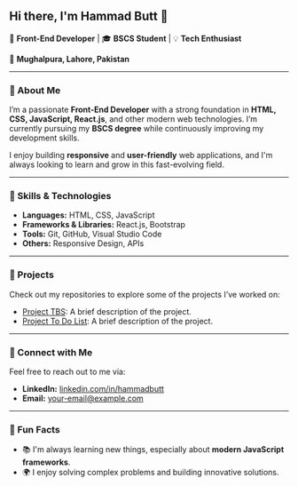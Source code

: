 ## Hi there, I'm Hammad Butt 👋
🚀 **Front-End Developer** | 🎓 **BSCS Student** | 💡 **Tech Enthusiast**

📍 **Mughalpura, Lahore, Pakistan**

---

### 🔹 About Me

I’m a passionate **Front-End Developer** with a strong foundation in **HTML, CSS, JavaScript, React.js**, and other modern web technologies. I’m currently pursuing my **BSCS degree** while continuously improving my development skills.

I enjoy building **responsive** and **user-friendly** web applications, and I'm always looking to learn and grow in this fast-evolving field.

---

### 🔹 Skills & Technologies

- **Languages:** HTML, CSS, JavaScript
- **Frameworks & Libraries:** React.js, Bootstrap
- **Tools:** Git, GitHub, Visual Studio Code
- **Others:** Responsive Design, APIs

---

### 🔹 Projects

Check out my repositories to explore some of the projects I’ve worked on:

- [Project TBS](https://github.com/Hammad-Butt/TBS-Total-Business-Solutions-Portfolio-): A brief description of the project.
- [Project To Do List](https://github.com/Hammad-Butt/To-Do-list-app): A brief description of the project.

---

### 🔹 Connect with Me

Feel free to reach out to me via:

- **LinkedIn:** [linkedin.com/in/hammadbutt](https://linkedin.com/in/hammadbutt)
- **Email:** [your-email@example.com](mailto:hammadbuttyk2@gmail.com)

---

### 🔹 Fun Facts

- 📚 I'm always learning new things, especially about **modern JavaScript frameworks**.
- 🌍 I enjoy solving complex problems and building innovative solutions.
